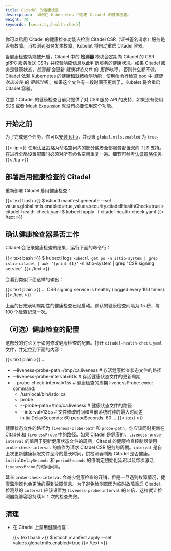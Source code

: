 ```yaml
---
title: Citadel 的健康检查
description:  如何在 Kubernetes 中启用 Citadel 的健康检查。
weight: 70
keywords: [security,health-check]
---
```


你可以启用 Citadel 的健康检查功能去检测 Citadel CSR（证书签名请求）服务是否有故障。当检测到服务发生故障，Kubelet 将自动重启 Citadel 容器。

当健康检查功能被开启，Citadel 中的 **检测器** 模块会定期向 Citadel 的 CSR gRPC 服务发送 CSRs 并校验响应信息以此判断服务的健康状况。如果 Citadel 服务是健康状态，_检测器_ 会更新 _健康状态文件_ 的 _更新时间_ ，否则什么都不做。Citadel 依赖 [Kubernetes 的健康和就绪检测](https://kubernetes.io/docs/tasks/configure-pod-container/configure-liveness-readiness-probes/)功能，使用命令行检查 pod 中 _健康状态文件_ 的 _更新时间_ 。如果这个文件有一段时间不更新了，Kubelet 将会重启 Citadel 容器。

注意：Citadel 的健康检查目前只提供了对 CSR 服务 API 的支持，如果没有使用 [SDS](/zh/docs/tasks/security/auth-sds/) 或者 [Mesh Expansion](/zh/docs/examples/mesh-expansion/) 就没有必要使用这个功能。

## 开始之前

为了完成这个任务，你可以[安装 Istio](/zh/docs/setup/install/istioctl/)，并设置 `global.mtls.enabled` 为 `true`。

{{< tip >}}
使用[认证策略](/zh/docs/concepts/security/#authentication-policies)为命名空间内的部分或者全部服务配置双向 TLS 支持。在进行全局设置配置时必须对所有命名空间重复一遍。细节可参考[认证策略任务](/zh/docs/tasks/security/authn-policy/)。
{{< /tip >}}

## 部署启用健康检查的 Citadel

重新部署 Citadel 启用健康检查：

{{< text bash >}}
$ istioctl manifest generate --set values.global.mtls.enabled=true,values.security.citadelHealthCheck=true > citadel-health-check.yaml
$ kubectl apply -f citadel-health-check.yaml
{{< /text >}}

## 确认健康检查器是否工作

Citadel 会记录健康检查的结果，运行下面的命令行：

{{< text bash >}}
$ kubectl logs `kubectl get po -n istio-system | grep istio-citadel | awk '{print $1}'` -n istio-system | grep "CSR signing service"
{{< /text >}}

会看到类似下面这样的输出：

{{< text plain >}}
... CSR signing service is healthy (logged every 100 times).
{{< /text >}}

上面的日志表明周期性的健康检查已经启动。默认的健康检查间隔为 15 秒，每 100 个检查记录一次。

## （可选）健康检查的配置

这部分的讨论关于如何修改健康检查的配置。打开 `citadel-health-check.yaml` 文件，并定位到下面的内容：

{{< text plain >}}
...
  - --liveness-probe-path=/tmp/ca.liveness # 存活健康检查状态文件的路径
  - --liveness-probe-interval=60s # 存活健康状态文件的更新周期
  - --probe-check-interval=15s    # 健康检查的周期
livenessProbe:
  exec:
    command:
    - /usr/local/bin/istio_ca
    - probe
    - --probe-path=/tmp/ca.liveness # 健康状态文件的路径
    - --interval=125s               # 文件修改时间和当前系统时钟的最大时间差
  initialDelaySeconds: 60
  periodSeconds: 60
...
{{< /text >}}

健康状态文件的路径为 `liveness-probe-path` 和 `probe-path`。你应该同时更新在 Citadel 和 `livenessProbe` 中的路径。如果 Citadel 是健康的，`liveness-probe-interval` 的值用于更新健康状态文件的周期。Citadel 的健康检查控制器使用 `probe-check-interval` 的值作为请求 Citadel CSR 服务的周期。`interval` 是自上次更新健康状况文件至今的最长时间，供检测器判断 Citadel 是否健康。`initialDelaySeconds` 和 `periodSeconds` 的值确定初始化延迟以及每次激活 `livenessProbe` 的时间间隔。

延长 `probe-check-interval` 会减少健康检查的开销，但是一旦遇到故障情况，健康监测器也会更晚的得到故障信息。为了避免检测器因为临时故障重启 Citadel，检测器的 `interval` 应该设置为 `liveness-probe-interval` 的 `N` 倍，这样就让检测器能够容忍持续 `N-1` 次的检查失败。

## 清理

* 在 Citadel 上禁用健康检查：

    {{< text bash >}}
    $ istioctl manifest apply --set values.global.mtls.enabled=true
    {{< /text >}}

